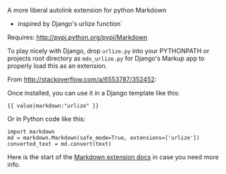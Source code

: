 A more liberal autolink extension for python Markdown
- inspired by Django's urlize function`

Requires: http://pypi.python.org/pypi/Markdown

To play nicely with Django, drop ``urlize.py`` into your PYTHONPATH or projects root directory as ``mdx_urlize.py`` for Django's Markup app to properly load this as an extension.

From http://stackoverflow.com/a/6553787/352452:

Once installed, you can use it in a Django template like this:

    {{ value|markdown:"urlize" }}

Or in Python code like this:

    import markdown  
    md = markdown.Markdown(safe_mode=True, extensions=['urlize'])  
    converted_text = md.convert(text)  

Here is the start of the [Markdown extension docs](http://www.freewisdom.org/projects/python-markdown/Extensions) in case you need more info.


